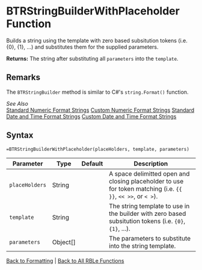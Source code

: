 # BTRStringBuilderWithPlaceholder Function

Builds a string using the template with zero based subsitution tokens (i.e. {0}, {1}, ...) and substitutes them for the supplied parameters.

**Returns:** The string after substituting all `parameters` into the `template`.
## Remarks

The `BTRStringBuilder` method is similar to C#'s `string.Format()` function.  
  
*See Also*  
[Standard Numeric Format Strings](http://msdn.microsoft.com/en-us/library/dwhawy9k(v=vs.110).aspx)  
[Custom Numeric Format Strings](http://msdn.microsoft.com/en-us/library/0c899ak8(v=vs.110).aspx)  
[Standard Date and Time Format Strings](http://msdn.microsoft.com/en-us/library/az4se3k1(v=vs.110).aspx)  
[Custom Date and Time Format Strings](http://msdn.microsoft.com/en-us/library/8kb3ddd4(v=vs.110).aspx)
## Syntax

```excel
=BTRStringBuilderWithPlaceholder(placeHolders, template, parameters)
```

Parameter | Type | Default | Description
---|---|---|---
`placeHolders` | String |  | A space delimitted open and closing placeholder to use for token matching (i.e. `{{ }}`, `<< >>`, or `< >`).
`template` | String |  | The string template to use in the builder with zero based subsitution tokens (i.e. `{0}`, `{1}`, ...).
`parameters` | Object[] |  | The parameters to substitute into the string template.

[Back to Formatting](Readme.md) | [Back to All RBLe Functions](/RBLe/RBLe.md#function-documentation)